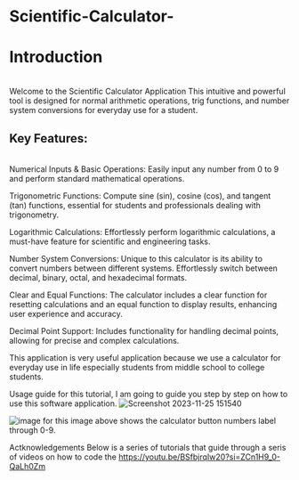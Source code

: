 # Scientific-Calculator-
<h1>Introduction</h1>
<br>Welcome to the Scientific Calculator Application  This intuitive and powerful tool is designed  for normal arithmetic operations, trig functions, and number system  conversions for everyday use for a student.</br>
<h2>Key Features:</h2><br>
Numerical Inputs & Basic Operations: Easily input any number from 0 to 9 and perform standard mathematical operations.

Trigonometric Functions: Compute sine (sin), cosine (cos), and tangent (tan) functions, essential for students and professionals dealing with trigonometry.

Logarithmic Calculations: Effortlessly perform logarithmic calculations, a must-have feature for scientific and engineering tasks.

Number System Conversions: Unique to this calculator is its ability to convert numbers between different systems. Effortlessly switch between decimal, binary, octal, and hexadecimal formats.

Clear and Equal Functions: The calculator includes a clear function for resetting calculations and an equal function to display results, enhancing user experience and accuracy.

Decimal Point Support: Includes functionality for handling decimal points, allowing for precise and complex calculations.

This application is very useful application because we use a calculator for everyday use in life especially students from middle school to college students.</br>

Usage guide 
for this tutorial, I am going to guide you step by step on how to use this software application. 
![Screenshot 2023-11-25 151540](https://github.com/Manny42142134/Scientific-Calculator-/assets/151674696/4688a92c-7aad-4eeb-b2bd-adaf88cae1c1)  

![image](https://github.com/Manny42142134/Scientific-Calculator-/assets/151674696/e107c753-615e-402e-9e3c-a4f73543dbd1) 
for this image above shows the calculator button numbers label through 0-9.  





Actknowledgements 
Below is a series of tutorials that guide through a seris of videos on how to code the
https://youtu.be/BSfbjrqIw20?si=ZCn1H9_0-QaLh0Zm
